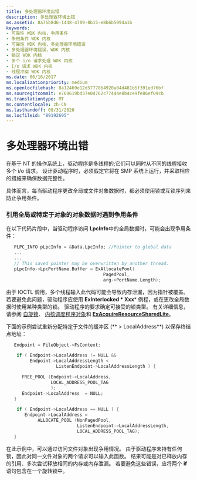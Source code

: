 ```yaml
---
title: 多处理器环境出错
description: 多处理器环境出错
ms.assetid: 8a76b8d6-14d8-4709-8b15-e8b6b5094a1b
keywords:
- 可靠性 WDK 内核，争用条件
- 争用条件 WDK 内核
- 可靠性 WDK 内核，多处理器环境错误
- 多处理器环境错误，WDK 内核
- 锁定 WDK 内核
- 多个 i/o 请求处理 WDK 内核
- I/o 请求 WDK 内核
- 线程冲突 WDK 内核
ms.date: 06/16/2017
ms.localizationpriority: medium
ms.openlocfilehash: 8a12469e12d5777864920a04d481b5f391ed76bf
ms.sourcegitcommit: e769619bd37e04762c77444e8b4ce9fe86ef09cb
ms.translationtype: MT
ms.contentlocale: zh-CN
ms.lasthandoff: 08/31/2020
ms.locfileid: "89192695"
---
```

# <a name="errors-in-a-multiprocessor-environment"></a>多处理器环境出错





在基于 NT 的操作系统上，驱动程序是多线程的;它们可以同时从不同的线程接收多个 i/o 请求。 设计驱动程序时，必须假定它将在 SMP 系统上运行，并采取相应的措施来确保数据完整性。

具体而言，每当驱动程序更改全局或文件对象数据时，都必须使用锁或互锁序列来防止争用条件。

### <a name="encountering-a-race-condition-when-referencing-global-or-file-object-specific-data"></a>引用全局或特定于对象的对象数据时遇到争用条件

在以下代码片段中，当驱动程序访问 **LpcInfo**中的全局数据时，可能会出现争用条件：

```cpp
   PLPC_INFO pLpcInfo = &Data.LpcInfo; //Pointer to global data
   ...
   ...
   // This saved pointer may be overwritten by another thread.
   pLpcInfo->LpcPortName.Buffer = ExAllocatePool(
                                     PagedPool,
                                     arg->PortName.Length);
```

由于 IOCTL 调用，多个线程输入此代码可能会导致内存泄漏，因为指针被覆盖。 若要避免此问题，驱动程序应使用 **ExInterlocked * Xxx*** 例程，或在更改全局数据时使用某种类型的锁。 驱动程序的要求确定可接受的锁类型。 有关详细信息，请参阅 [自旋锁](./introduction-to-spin-locks.md)、 [内核调度程序对象](./introduction-to-kernel-dispatcher-objects.md)和 [**ExAcquireResourceSharedLite**](/previous-versions/ff544363(v=vs.85))。

下面的示例尝试重新分配特定于文件的缓冲区 (** &gt; LocalAddress**) 以保存终结点地址：

```cpp
   Endpoint = FileObject->FsContext;

    if ( Endpoint->LocalAddress != NULL &&
         Endpoint->LocalAddressLength <
                   ListenEndpoint->LocalAddressLength ) {

      FREE_POOL (Endpoint->LocalAddress,
                 LOCAL_ADDRESS_POOL_TAG
                 );
      Endpoint->LocalAddress  = NULL;
   }

    if ( Endpoint->LocalAddress == NULL ) {
       Endpoint->LocalAddress =
            ALLOCATE_POOL (NonPagedPool,
                           ListenEndpoint->LocalAddressLength,
                           LOCAL_ADDRESS_POOL_TAG);
   }
```

在此示例中，可以通过访问文件对象出现争用情况。 由于驱动程序未持有任何锁，因此对同一文件对象的两个请求可以输入此函数。 结果可能是对已释放内存的引用、多次尝试释放相同的内存或内存泄漏。 若要避免这些错误，应将两个 **if** 语句包含在一个旋转锁中。